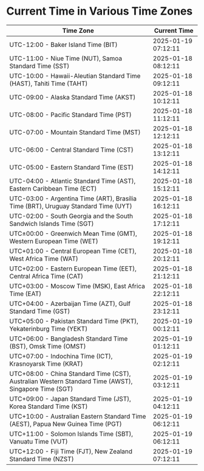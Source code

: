 # Current Time in Various Time Zones

| Time Zone | Current Time |
|-----------|--------------|
| UTC-12:00 - Baker Island Time (BIT) | 2025-01-19 07:12:11 |
| UTC-11:00 - Niue Time (NUT), Samoa Standard Time (SST) | 2025-01-18 08:12:11 |
| UTC-10:00 - Hawaii-Aleutian Standard Time (HAST), Tahiti Time (TAHT) | 2025-01-18 09:12:11 |
| UTC-09:00 - Alaska Standard Time (AKST) | 2025-01-18 10:12:11 |
| UTC-08:00 - Pacific Standard Time (PST) | 2025-01-18 11:12:11 |
| UTC-07:00 - Mountain Standard Time (MST) | 2025-01-18 12:12:11 |
| UTC-06:00 - Central Standard Time (CST) | 2025-01-18 13:12:11 |
| UTC-05:00 - Eastern Standard Time (EST) | 2025-01-18 14:12:11 |
| UTC-04:00 - Atlantic Standard Time (AST), Eastern Caribbean Time (ECT) | 2025-01-18 15:12:11 |
| UTC-03:00 - Argentina Time (ART), Brasília Time (BRT), Uruguay Standard Time (UYT) | 2025-01-18 16:12:11 |
| UTC-02:00 - South Georgia and the South Sandwich Islands Time (SGT) | 2025-01-18 17:12:11 |
| UTC±00:00 - Greenwich Mean Time (GMT), Western European Time (WET) | 2025-01-18 19:12:11 |
| UTC+01:00 - Central European Time (CET), West Africa Time (WAT) | 2025-01-18 20:12:11 |
| UTC+02:00 - Eastern European Time (EET), Central Africa Time (CAT) | 2025-01-18 21:12:11 |
| UTC+03:00 - Moscow Time (MSK), East Africa Time (EAT) | 2025-01-18 22:12:11 |
| UTC+04:00 - Azerbaijan Time (AZT), Gulf Standard Time (GST) | 2025-01-18 23:12:11 |
| UTC+05:00 - Pakistan Standard Time (PKT), Yekaterinburg Time (YEKT) | 2025-01-19 00:12:11 |
| UTC+06:00 - Bangladesh Standard Time (BST), Omsk Time (OMST) | 2025-01-19 01:12:11 |
| UTC+07:00 - Indochina Time (ICT), Krasnoyarsk Time (KRAT) | 2025-01-19 02:12:11 |
| UTC+08:00 - China Standard Time (CST), Australian Western Standard Time (AWST), Singapore Time (SGT) | 2025-01-19 03:12:11 |
| UTC+09:00 - Japan Standard Time (JST), Korea Standard Time (KST) | 2025-01-19 04:12:11 |
| UTC+10:00 - Australian Eastern Standard Time (AEST), Papua New Guinea Time (PGT) | 2025-01-19 06:12:11 |
| UTC+11:00 - Solomon Islands Time (SBT), Vanuatu Time (VUT) | 2025-01-19 06:12:11 |
| UTC+12:00 - Fiji Time (FJT), New Zealand Standard Time (NZST) | 2025-01-19 07:12:11 |
